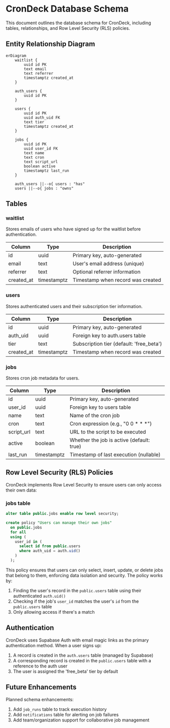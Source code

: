 # CronDeck Database Schema

This document outlines the database schema for CronDeck, including tables, relationships, and Row Level Security (RLS) policies.

## Entity Relationship Diagram

```mermaid
erDiagram
    waitlist {
        uuid id PK
        text email
        text referrer
        timestamptz created_at
    }
    
    auth_users {
        uuid id PK
    }
    
    users {
        uuid id PK
        uuid auth_uid FK
        text tier
        timestamptz created_at
    }
    
    jobs {
        uuid id PK
        uuid user_id FK
        text name
        text cron
        text script_url
        boolean active
        timestamptz last_run
    }
    
    auth_users ||--o{ users : "has"
    users ||--o{ jobs : "owns"
```

## Tables

### waitlist

Stores emails of users who have signed up for the waitlist before authentication.

| Column | Type | Description |
|--------|------|-------------|
| id | uuid | Primary key, auto-generated |
| email | text | User's email address (unique) |
| referrer | text | Optional referrer information |
| created_at | timestamptz | Timestamp when record was created |

### users

Stores authenticated users and their subscription tier information.

| Column | Type | Description |
|--------|------|-------------|
| id | uuid | Primary key, auto-generated |
| auth_uid | uuid | Foreign key to auth.users table |
| tier | text | Subscription tier (default: 'free_beta') |
| created_at | timestamptz | Timestamp when record was created |

### jobs

Stores cron job metadata for users.

| Column | Type | Description |
|--------|------|-------------|
| id | uuid | Primary key, auto-generated |
| user_id | uuid | Foreign key to users table |
| name | text | Name of the cron job |
| cron | text | Cron expression (e.g., "0 0 * * *") |
| script_url | text | URL to the script to be executed |
| active | boolean | Whether the job is active (default: true) |
| last_run | timestamptz | Timestamp of last execution (nullable) |

## Row Level Security (RLS) Policies

CronDeck implements Row Level Security to ensure users can only access their own data:

### jobs table

```sql
alter table public.jobs enable row level security;

create policy "Users can manage their own jobs"
  on public.jobs
  for all
  using (
    user_id in (
      select id from public.users
      where auth_uid = auth.uid()
    )
  );
```

This policy ensures that users can only select, insert, update, or delete jobs that belong to them, enforcing data isolation and security. The policy works by:

1. Finding the user's record in the `public.users` table using their authenticated `auth.uid()`
2. Checking if the job's `user_id` matches the user's `id` from the `public.users` table
3. Only allowing access if there's a match

## Authentication

CronDeck uses Supabase Auth with email magic links as the primary authentication method. When a user signs up:

1. A record is created in the `auth.users` table (managed by Supabase)
2. A corresponding record is created in the `public.users` table with a reference to the auth user
3. The user is assigned the 'free_beta' tier by default

## Future Enhancements

Planned schema enhancements:

1. Add `job_runs` table to track execution history
2. Add `notifications` table for alerting on job failures
3. Add team/organization support for collaborative job management 